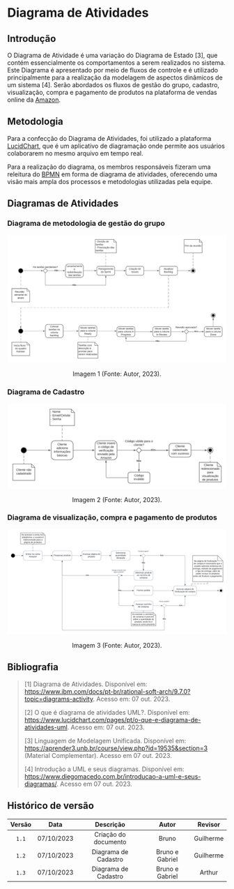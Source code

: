 # Diagrama de Atividades

## Introdução

O Diagrama de Atividade é uma variação do Diagrama de Estado [3], que contém essencialmente os comportamentos a serem realizados no sistema. Este Diagrama é apresentado por meio de fluxos de controle e é utilizado principalmente para a realização da modelagem de aspectos dinâmicos de um sistema [4]. Serão abordados os fluxos de gestão do grupo, cadastro, visualização, compra e pagamento de produtos na plataforma de vendas online da [Amazon](https://www.amazon.com.br).

## Metodologia

Para a confecção do Diagrama de Atividades, foi utilizado a plataforma [LucidChart](https://www.lucidchart.com/), que é um aplicativo de diagramação onde permite aos usuários colaborarem no mesmo arquivo em tempo real.

Para a realização do diagrama, os membros responsáveis fizeram uma releitura do [BPMN](../../Um/BPMN.md) em forma de diagrama de atividades, oferecendo uma visão mais ampla dos processos e metodologias utilizadas pela equipe.

## Diagramas de Atividades

### Diagrama de metodologia de gestão do grupo
<center>
    <img src="assets/UML_Gestao.png"/>
    <p> Imagem 1 (Fonte: Autor, 2023).</a></p> 
</center>

### Diagrama de Cadastro
<center>
    <img src="assets/Atividade UML Cadastro.png"/>
    <p> Imagem 2 (Fonte: Autor, 2023).</a></p> 
</center>

### Diagrama de visualização, compra e pagamento de produtos
<center>
    <img src="assets/UML_Compras.png"/>
    <p> Imagem 3 (Fonte: Autor, 2023).</a></p> 
</center>

## Bibliografia

> [1] Diagrama de Atividades. Disponível em: <https://www.ibm.com/docs/pt-br/rational-soft-arch/9.7.0?topic=diagrams-activity>. Acesso em: 07 out. 2023.
>
> [2] O que é diagrama de atividades UML?. Disponível em: <https://www.lucidchart.com/pages/pt/o-que-e-diagrama-de-atividades-uml>. Acesso em: 07 out. 2023.
>
> [3] Linguagem de Modelagem Unificada. Disponível em: <https://aprender3.unb.br/course/view.php?id=19535&section=3> (Material Complementar). Acesso em 07 out. 2023.
>
> [4] Introdução a UML e seus diagramas. Disponível em: <https://www.diegomacedo.com.br/introducao-a-uml-e-seus-diagramas/>. Acesso em 07 out. 2023.



## Histórico de versão

| Versão |    Data    |      Descrição       |      Autor      |  Revisor  |
| :----: | :--------: | :------------------: | :-------------: | :-------: |
| `1.1`  | 07/10/2023 | Criação do documento |      Bruno      | Guilherme |
| `1.2`  | 07/10/2023 | Diagrama de Cadastro | Bruno e Gabriel | Guilherme |
| `1.3`  | 07/10/2023 | Diagrama de Cadastro | Bruno e Gabriel |  Arthur   |